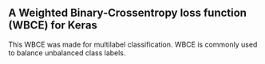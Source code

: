## A Weighted Binary-Crossentropy loss function (WBCE) for Keras

This WBCE was made for multilabel classification. WBCE is commonly used to balance unbalanced class labels.

